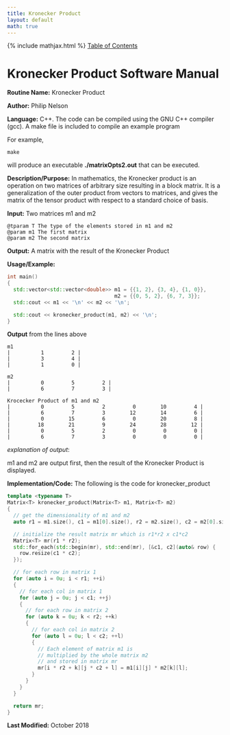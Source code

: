 ```yaml
---
title: Kronecker Product
layout: default
math: true
---
```

{% include mathjax.html %}
<a href="https://philipnelson5.github.io/math4610/SoftwareManual"> Table of Contents </a>
# Kronecker Product Software Manual

**Routine Name:** Kronecker Product

**Author:** Philip Nelson

**Language:** C++. The code can be compiled using the GNU C++ compiler (gcc). A make file is included to compile an example program

For example,

```
make
```

will produce an executable **./matrixOpts2.out** that can be executed.

**Description/Purpose:** In mathematics, the Kronecker product is an operation on two matrices of arbitrary size resulting in a block matrix. It is a generalization of the outer product from vectors to matrices, and gives the matrix of the tensor product with respect to a standard choice of basis.

**Input:** Two matrices m1 and m2

```
@tparam T The type of the elements stored in m1 and m2
@param m1 The first matrix
@param m2 The second matrix
```

**Output:** A matrix with the result of the Kronecker Product

**Usage/Example:**

``` cpp
int main()
{
  std::vector<std::vector<double>> m1 = {{1, 2}, {3, 4}, {1, 0}},
                                   m2 = {{0, 5, 2}, {6, 7, 3}};
  std::cout << m1 << '\n' << m2 << '\n';

  std::cout << kronecker_product(m1, m2) << '\n';
}
```

**Output** from the lines above
```
m1
|          1         2 |
|          3         4 |
|          1         0 |

m2
|          0         5         2 |
|          6         7         3 |

Krocecker Product of m1 and m2
|          0         5         2         0        10         4 |
|          6         7         3        12        14         6 |
|          0        15         6         0        20         8 |
|         18        21         9        24        28        12 |
|          0         5         2         0         0         0 |
|          6         7         3         0         0         0 |
```

_explanation of output_:

m1 and m2 are output first, then the result of the Kronecker Product is displayed.

**Implementation/Code:** The following is the code for kronecker_product

``` cpp
template <typename T>
Matrix<T> kronecker_product(Matrix<T> m1, Matrix<T> m2)
{
  // get the dimensionality of m1 and m2
  auto r1 = m1.size(), c1 = m1[0].size(), r2 = m2.size(), c2 = m2[0].size();

  // initialize the result matrix mr which is r1*r2 x c1*c2
  Matrix<T> mr(r1 * r2);
  std::for_each(std::begin(mr), std::end(mr), [&c1, c2](auto& row) {
    row.resize(c1 * c2);
  });

  // for each row in matrix 1
  for (auto i = 0u; i < r1; ++i)
  {
    // for each col in matrix 1
    for (auto j = 0u; j < c1; ++j)
    {
      // for each row in matrix 2
      for (auto k = 0u; k < r2; ++k)
      {
        // for each col in matrix 2
        for (auto l = 0u; l < c2; ++l)
        {
          // Each element of matrix m1 is
          // multiplied by the whole matrix m2
          // and stored in matrix mr
          mr[i * r2 + k][j * c2 + l] = m1[i][j] * m2[k][l];
        }
      }
    }
  }

  return mr;
}
```

**Last Modified:** October 2018
